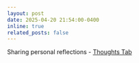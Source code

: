 ```yaml
---
layout: post
date: 2025-04-20 21:54:00-0400
inline: true
related_posts: false
---
```


Sharing personal reflections - [Thoughts Tab](/thoughts/)
